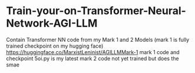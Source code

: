 # Train-your-on-Transformer-Neural-Network-AGI-LLM
Contain Transformer NN code from my Mark 1 and 2 Models (mark 1 is fully trained checkpoint on my hugging face)
https://huggingface.co/MarxistLeninist/AGILLMMark-1 mark 1 code and checkpoint 5oi.py is my latest mark 2 code not yet trained but does the smae
